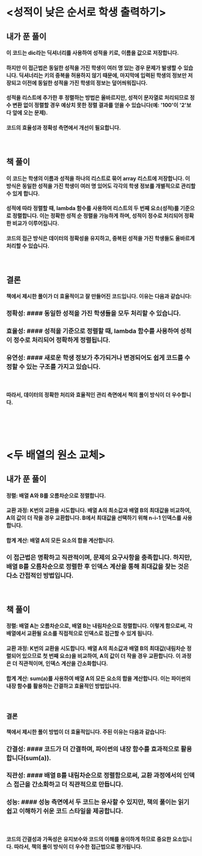 # <성적이 낮은 순서로 학생 출력하기>

## 내가 푼 풀이

#### 이 코드는 dic라는 딕셔너리를 사용하여 성적을 키로, 이름을 값으로 저장합니다.

#### 하지만 이 접근법은 동일한 성적을 가진 학생이 여러 명 있는 경우 문제가 발생할 수 있습니다. 딕셔너리는 키의 중복을 허용하지 않기 때문에, 마지막에 입력된 학생의 정보만 저장되고 이전에 동일한 성적을 가진 학생의 정보는 덮어씌워집니다.

#### 성적을 리스트에 추가한 후 정렬하는 방법은 올바르지만, 성적이 문자열로 처리되므로 정수 변환 없이 정렬할 경우 예상치 못한 정렬 결과를 얻을 수 있습니다(예: '100'이 '2'보다 앞에 오는 문제).

#### 코드의 효율성과 정확성 측면에서 개선이 필요합니다.
</br>

## 책 풀이

#### 이 코드는 학생의 이름과 성적을 하나의 리스트로 묶어 array 리스트에 저장합니다. 이 방식은 동일한 성적을 가진 학생이 여러 명 있어도 각각의 학생 정보를 개별적으로 관리할 수 있게 합니다.

#### 성적에 따라 정렬할 때, lambda 함수를 사용하여 리스트의 두 번째 요소(성적)를 기준으로 정렬합니다. 이는 정확한 성적 순 정렬을 가능하게 하며, 성적이 정수로 처리되어 정확한 비교가 이루어집니다.

#### 코드의 접근 방식은 데이터의 정확성을 유지하고, 중복된 성적을 가진 학생들도 올바르게 처리할 수 있습니다.
</br>

## 결론

#### 책에서 제시한 풀이가 더 효율적이고 잘 만들어진 코드입니다. 이유는 다음과 같습니다:

### 정확성: #### 동일한 성적을 가진 학생들을 모두 처리할 수 있습니다.

### 효율성: #### 성적을 기준으로 정렬할 때, lambda 함수를 사용하여 성적이 정수로 처리되어 정확하게 정렬됩니다.

### 유연성: #### 새로운 학생 정보가 추가되거나 변경되어도 쉽게 코드를 수정할 수 있는 구조를 가지고 있습니다.

</br>

#### 따라서, 데이터의 정확한 처리와 효율적인 관리 측면에서 책의 풀이 방식이 더 우수합니다.

</br>
</br>
</br>

# <두 배열의 원소 교체>

## 내가 푼 풀이

#### 정렬: 배열 A와 B를 오름차순으로 정렬합니다.

#### 교환 과정: K번의 교환을 시도합니다. 배열 A의 최소값과 배열 B의 최대값을 비교하여, A의 값이 더 작을 경우 교환합니다. B에서 최대값을 선택하기 위해 n-i-1 인덱스를 사용합니다.

#### 합계 계산: 배열 A의 모든 요소의 합을 계산합니다.

### 이 접근법은 명확하고 직관적이며, 문제의 요구사항을 충족합니다. 하지만, 배열 B를 오름차순으로 정렬한 후 인덱스 계산을 통해 최대값을 찾는 것은 다소 간접적인 방법입니다.
</br>

## 책 풀이

#### 정렬: 배열 A는 오름차순으로, 배열 B는 내림차순으로 정렬합니다. 이렇게 함으로써, 각 배열에서 교환될 요소를 직접적으로 인덱스로 접근할 수 있게 됩니다.

#### 교환 과정: K번의 교환을 시도합니다. 배열 A의 최소값과 배열 B의 최대값(내림차순 정렬되어 있으므로 첫 번째 요소)을 비교하여, A의 값이 더 작을 경우 교환합니다. 이 과정은 더 직관적이며, 인덱스 계산을 간소화합니다.

#### 합계 계산: sum(a)를 사용하여 배열 A의 모든 요소의 합을 계산합니다. 이는 파이썬의 내장 함수를 활용하는 간결하고 효율적인 방법입니다.
</br>

### 결론

#### 책에서 제시한 풀이 방법이 더 효율적입니다. 주된 이유는 다음과 같습니다:

### 간결성: #### 코드가 더 간결하며, 파이썬의 내장 함수를 효과적으로 활용합니다(sum(a)).

### 직관성: #### 배열 B를 내림차순으로 정렬함으로써, 교환 과정에서의 인덱스 접근을 간소화하고 더 직관적으로 만듭니다.

### 성능: #### 성능 측면에서 두 코드는 유사할 수 있지만, 책의 풀이는 읽기 쉽고 이해하기 쉬운 코드 스타일을 제공합니다.
</br>

#### 코드의 간결성과 가독성은 유지보수와 코드의 이해를 용이하게 하므로 중요한 요소입니다. 따라서, 책의 풀이 방식이 더 우수한 접근법으로 평가됩니다.
